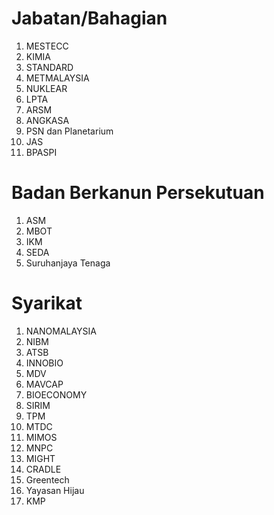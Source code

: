 # Jabatan/Bahagian
1. MESTECC
1. KIMIA
1. STANDARD
1. METMALAYSIA
1. NUKLEAR
1. LPTA
1. ARSM
1. ANGKASA
1. PSN dan Planetarium
1. JAS
1. BPASPI

# Badan Berkanun Persekutuan
1. ASM
1. MBOT
1. IKM
1. SEDA
1. Suruhanjaya Tenaga

# Syarikat
1. NANOMALAYSIA
1. NIBM
1. ATSB
1. INNOBIO
1. MDV
1. MAVCAP
1. BIOECONOMY
1. SIRIM
1. TPM
1. MTDC
1. MIMOS
1. MNPC
1. MIGHT
1. CRADLE
1. Greentech
1. Yayasan Hijau
1. KMP
